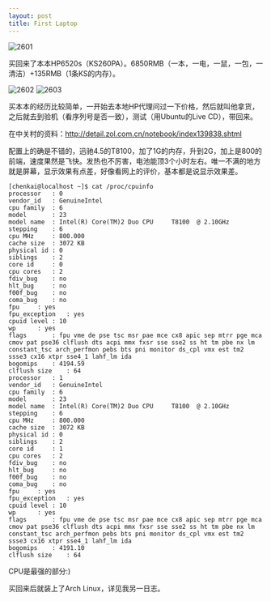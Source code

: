 ```yaml
--- 
layout: post
title: First Laptop
---
```

<img src="http://lh3.ggpht.com/chenk85/SAK47kDaDbI/AAAAAAAAABQ/W32IL9wxtZI/20080414261.jpg?imgmax=576" alt="2601" />

买回来了本本HP6520s（KS260PA）。6850RMB（一本，一电，一鼠，一包，一清洁）+135RMB（1条KS的内存）。

<!--more-->

<img src="http://lh4.ggpht.com/chenk85/SAK470DaDcI/AAAAAAAAABY/QFcMY8AxAKc/20080414262.jpg?imgmax=576" alt="2602" />

<img src="http://lh4.ggpht.com/chenk85/SAK470DaDdI/AAAAAAAAABg/2jmA1rOWH2c/20080414263.jpg?imgmax=576" alt="2603" />

买本本的经历比较简单，一开始去本地HP代理问过一下价格，然后就叫他拿货，之后就去到验机（看序列号是否一致），测试（用Ubuntu的Live CD），带回来。

在中关村的资料：http://detail.zol.com.cn/notebook/index139838.shtml

配置上的确是不错的，迅驰4.5的T8100，加了1G的内存，升到2G，加上是800的前端，速度果然是飞快。发热也不厉害，电池能顶3个小时左右。唯一不满的地方就是屏幕，显示效果有点差，好像看网上的评价，基本都是说显示效果差。

    [chenkai@localhost ~]$ cat /proc/cpuinfo
    processor	: 0
    vendor_id	: GenuineIntel
    cpu family	: 6
    model		: 23
    model name	: Intel(R) Core(TM)2 Duo CPU     T8100  @ 2.10GHz
    stepping	: 6
    cpu MHz		: 800.000
    cache size	: 3072 KB
    physical id	: 0
    siblings	: 2
    core id		: 0
    cpu cores	: 2
    fdiv_bug	: no
    hlt_bug		: no
    f00f_bug	: no
    coma_bug	: no
    fpu		: yes
    fpu_exception	: yes
    cpuid level	: 10
    wp		: yes
    flags		: fpu vme de pse tsc msr pae mce cx8 apic sep mtrr pge mca cmov pat pse36 clflush dts acpi mmx fxsr sse sse2 ss ht tm pbe nx lm constant_tsc arch_perfmon pebs bts pni monitor ds_cpl vmx est tm2 ssse3 cx16 xtpr sse4_1 lahf_lm ida
    bogomips	: 4194.59
    clflush size	: 64
    processor	: 1
    vendor_id	: GenuineIntel
    cpu family	: 6
    model		: 23
    model name	: Intel(R) Core(TM)2 Duo CPU     T8100  @ 2.10GHz
    stepping	: 6
    cpu MHz		: 800.000
    cache size	: 3072 KB
    physical id	: 0
    siblings	: 2
    core id		: 1
    cpu cores	: 2
    fdiv_bug	: no
    hlt_bug		: no
    f00f_bug	: no
    coma_bug	: no
    fpu		: yes
    fpu_exception	: yes
    cpuid level	: 10
    wp		: yes
    flags		: fpu vme de pse tsc msr pae mce cx8 apic sep mtrr pge mca cmov pat pse36 clflush dts acpi mmx fxsr sse sse2 ss ht tm pbe nx lm constant_tsc arch_perfmon pebs bts pni monitor ds_cpl vmx est tm2 ssse3 cx16 xtpr sse4_1 lahf_lm ida
    bogomips	: 4191.10
    clflush size	: 64

CPU是最强的部分:)

买回来后就装上了Arch Linux，详见我另一日志。
